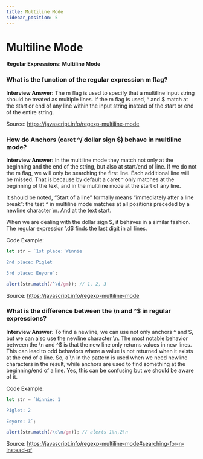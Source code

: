 ```yaml
---
title: Multiline Mode
sidebar_position: 5
---
```


# Multiline Mode

**Regular Expressions: Multiline Mode**

<head>
  <title>Multiline Mode - JavaScript Interview Questions & Answers</title>
  <meta charSet="utf-8" />
</head>

### What is the function of the regular expression m flag?

**Interview Answer:** The m flag is used to specify that a multiline input string should be treated as multiple lines. If the m flag is used, ^ and $ match at the start or end of any line within the input string instead of the start or end of the entire string.

Source: <https://javascript.info/regexp-multiline-mode>

### How do Anchors (caret ^/ dollar sign $) behave in multiline mode?

**Interview Answer:** In the multiline mode they match not only at the beginning and the end of the string, but also at start/end of line. If we do not the m flag, we will only be searching the first line. Each additional line will be missed. That is because by default a caret ^ only matches at the beginning of the text, and in the multiline mode at the start of any line.

It should be noted, “Start of a line” formally means “immediately after a line break”: the test ^ in multiline mode matches at all positions preceded by a newline character \n. And at the text start.

When we are dealing with the dollar sign $, it behaves in a similar fashion. The regular expression \d$ finds the last digit in all lines.

Code Example:

```js
let str = `1st place: Winnie

2nd place: Piglet

3rd place: Eeyore`;

alert(str.match(/^\d/gm)); // 1, 2, 3
```

Source: <https://javascript.info/regexp-multiline-mode>

### What is the difference between the \n and ^$ in regular expressions?

**Interview Answer:** To find a newline, we can use not only anchors ^ and $, but we can also use the newline character \n.  The most notable behavior between the \n and ^$ is that the new line only returns values in new lines. This can lead to odd behaviors where a value is not returned when it exists at the end of a line. So, a \n in the pattern is used when we need newline characters in the result, while anchors are used to find something at the beginning/end of a line. Yes, this can be confusing but we should be aware of it.

Code Example:

```js
let str = `Winnie: 1

Piglet: 2

Eeyore: 3`;

alert(str.match(/\d\n/gm)); // alerts 1\n,2\n
```

Source: <https://javascript.info/regexp-multiline-mode#searching-for-n-instead-of>
